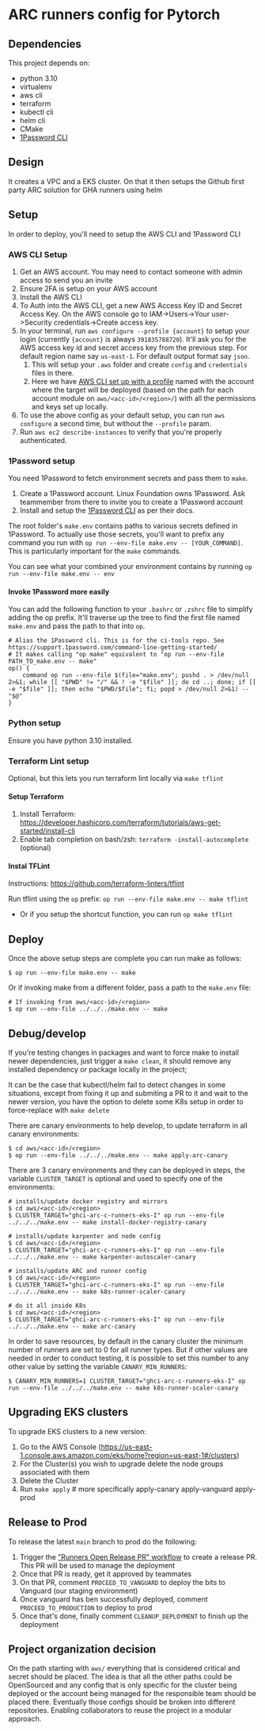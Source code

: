 # ARC runners config for Pytorch

## Dependencies

This project depends on:

  * python 3.10
  * virtualenv
  * aws cli
  * terraform
  * kubectl cli
  * helm cli
  * CMake
  * [1Password CLI](https://developer.1password.com/docs/cli/)

## Design

It creates a VPC and a EKS cluster. On that it then setups the Github first party ARC solution for GHA runners using helm

## Setup
In order to deploy, you'll need to setup the AWS CLI and 1Password CLI

### AWS CLI Setup
1. Get an AWS account. You may need to contact someone with admin access to send you an invite
2. Ensure 2FA is setup on your AWS account
3. Install the AWS CLI
4. To Auth into the AWS CLI, get a new AWS Access Key ID and Secret Access Key. On the AWS console go to IAM->Users->Your user->Security credentials->Create access key.
5. In your terminal, run `aws configure --profile {account}` to setup your login (currently `{account}` is always `391835788720`). It'll ask you for the AWS access key id and secret access key from the previous step.  For default region name say `us-east-1`. For default output format say `json`.
    1. This will setup your `.aws` folder and create `config` and `credentials` files in there.
    2. Here we have [AWS CLI set up with a profile](https://docs.aws.amazon.com/cli/latest/userguide/cli-configure-files.html) named with the account where the target will be deployed (based on the path for each account module on `aws/<acc-id>/<region>/`) with all the permissions and keys set up locally.
6. To use the above config as your default setup, you can run `aws configure` a second time, but without the `--profile` param.
7. Run `aws ec2 describe-instances` to verify that you're properly authenticated.

### 1Password setup
You need 1Password to fetch environment secrets and pass them to `make`.

1. Create a 1Password account. Linux Foundation owns 1Password. Ask teammember from there to invite you to create a 1Password account
2. Install and setup the [1Password CLI](https://developer.1password.com/docs/cli/) as per their docs.

The root folder's `make.env` contains paths to various secrets defined in 1Password. To actually use those secrets, you'll want to prefix any command you run with `op run --env-file make.env -- [YOUR_COMMAND]`. This is particularly important for the `make` commands.

You can see what your combined your environment contains by running `op run --env-file make.env -- env`

#### Invoke 1Password more easily
You can add the following function to your `.bashrc` or `.zshrc` file to simplify adding the op prefix. It'll traverse up the tree to find the first file named `make.env` and pass the path to that into `op`.

```
# Alias the 1Password cli. This is for the ci-tools repo. See https://support.1password.com/command-line-getting-started/
# It makes calling "op make" equivalent to "op run --env-file PATH_TO_make.env -- make"
op() {
    command op run --env-file $(file="make.env"; pushd . > /dev/null 2>&1; while [[ "$PWD" != "/" && ! -e "$file" ]]; do cd ..; done; if [[ -e "$file" ]]; then echo "$PWD/$file"; fi; popd > /dev/null 2>&1) -- "$@"
}
```

### Python setup
Ensure you have python 3.10 installed.

### Terraform Lint setup
Optional, but this lets you run terraform lint locally via `make tflint`

#### Setup Terraform
1. Install Terraform: https://developer.hashicorp.com/terraform/tutorials/aws-get-started/install-cli
2. Enable tab completion on bash/zsh: `terraform -install-autocomplete` (optional)

#### Instal TFLint
Instructions: https://github.com/terraform-linters/tflint

Run tflint using the `op` prefix: `op run --env-file make.env -- make tflint`
- Or if you setup the shortcut function, you can run `op make tflint`

## Deploy
Once the above setup steps are complete you can run make as follows:

```
$ op run --env-file make.env -- make
```

Or if invoking make from a different folder, pass a path to the `make.env` file:
```
# If invoking from aws/<acc-id>/<region>
$ op run --env-file ../../../make.env -- make
```

## Debug/develop

If you're testing changes in packages and want to force make to install newer dependencies, just trigger a `make clean`, it should remove any installed dependency or package locally in the project;

It can be the case that kubectl/helm fail to detect changes in some situations, except from fixing it up and submiting a PR to it and wait to the newer version, you have the option to delete some K8s setup in order to force-replace with `make delete`

There are canary environments to help develop, to update terraform in all canary environments:

```
$ cd aws/<acc-id>/<region>
$ op run --env-file ../../../make.env -- make apply-arc-canary
```

There are 3 canary environments and they can be deployed in steps, the variable `CLUSTER_TARGET` is optional and used to specify one of the environments:

```
# installs/update docker registry and mirrors
$ cd aws/<acc-id>/<region>
$ CLUSTER_TARGET="ghci-arc-c-runners-eks-I" op run --env-file ../../../make.env -- make install-docker-registry-canary

# installs/update karpenter and node config
$ cd aws/<acc-id>/<region>
$ CLUSTER_TARGET="ghci-arc-c-runners-eks-I" op run --env-file ../../../make.env -- make karpenter-autoscaler-canary

# installs/update ARC and runner config
$ cd aws/<acc-id>/<region>
$ CLUSTER_TARGET="ghci-arc-c-runners-eks-I" op run --env-file ../../../make.env -- make k8s-runner-scaler-canary

# do it all inside K8s
$ cd aws/<acc-id>/<region>
$ CLUSTER_TARGET="ghci-arc-c-runners-eks-I" op run --env-file ../../../make.env -- make arc-canary
```

In order to save resources, by default in the canary cluster the minimum number of runners are set to 0 for all runner types. But if other values are needed in order to conduct testing, it is possible to set this number to any other value by setting the variable `CANARY_MIN_RUNNERS`:

```
$ CANARY_MIN_RUNNERS=1 CLUSTER_TARGET="ghci-arc-c-runners-eks-I" op run --env-file ../../../make.env -- make k8s-runner-scaler-canary
```

## Upgrading EKS clusters

To upgrade EKS clusters to a new version:

1. Go to the AWS Console (https://us-east-1.console.aws.amazon.com/eks/home?region=us-east-1#/clusters)
2. For the Cluster(s) you wish to upgrade delete the node groups associated with them
3. Delete the Cluster
4. Run `make apply`  # more specifically apply-canary apply-vanguard apply-prod

## Release to Prod

To release the latest `main` branch to prod do the following:
1. Trigger the ["Runners Open Release PR" workflow](https://github.com/pytorch/ci-infra/actions/workflows/release-do-open-pr.yml) to create a release PR. This PR will be used to manage the deployment
2. Once that PR is ready, get it approved by teammates
3. On that PR, comment `PROCEED_TO_VANGUARD` to deploy the bits to Vanguard (our staging environment)
4. Once vanguard has ben successfully deployed, comment `PROCEED_TO_PRODUCTION` to deploy to prod
5. Once that's done, finally comment `CLEANUP_DEPLOYMENT` to finish up the deployment

## Project organization decision

On the path starting with `aws/` everything that is considered critical and secret should be placed. The idea is that all the other paths could be OpenSourced and any config that is only specific for the cluster being deployed or the account being managed for the responsible team should be placed there. Eventually those configs should be broken into different repositories. Enabling collaborators to reuse the project in a modular approach.
